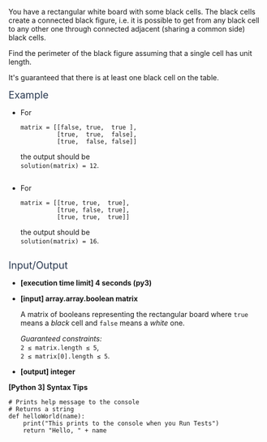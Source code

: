 <p>You have a rectangular white board with some black cells. The black cells create a connected black figure, i.e. it is possible to get from any black cell to any other one through connected adjacent (sharing a common side) black cells.</p>
<p>Find the perimeter of the black figure assuming that a single cell has unit length.</p>
<p>It's guaranteed that there is at least one black cell on the table.</p>
<p><span class="markdown--header" style="color:#2b3b52;font-size:1.4em">Example</span></p>
<ul>
<li>
<p>For</p>
<pre><code>matrix = [[false, true,  true ],
          [true,  true,  false],
          [true,  false, false]]
</code></pre>
<p>the output should be<br />
<code>solution(matrix) = 12</code>.</p>
<p><img src="https://codesignal.s3.amazonaws.com/tasks/polygonPerimeter/img/example1.png?_tm=1624663868339" alt /></p>
</li>
<li>
<p>For</p>
<pre><code>matrix = [[true, true,  true],
          [true, false, true],
          [true, true,  true]]
</code></pre>
<p>the output should be<br />
<code>solution(matrix) = 16</code>.</p>
<p><img src="https://codesignal.s3.amazonaws.com/tasks/polygonPerimeter/img/example2.png?_tm=1624663868623" alt /></p>
</li>
</ul>
<p><span class="markdown--header" style="color:#2b3b52;font-size:1.4em">Input/Output</span></p>
<ul>
<li>
<p><strong>[execution time limit] 4 seconds (py3)</strong></p>
</li>
<li>
<p><strong>[input] array.array.boolean matrix</strong></p>
<p>A matrix of booleans representing the rectangular board where <code>true</code> means a <em>black</em> cell and <code>false</code> means a <em>white</em> one.</p>
<p><em>Guaranteed constraints:</em><br />
<code>2 ≤ matrix.length ≤ 5</code>,<br />
<code>2 ≤ matrix[0].length ≤ 5</code>.</p>
</li>
<li>
<p><strong>[output] integer</strong></p>
</li>
</ul>
<p><strong>[Python 3] Syntax Tips</strong></p>
<pre><code class="language-python"><span class="hljs-comment"># Prints help message to the console</span>
<span class="hljs-comment"># Returns a string</span>
<span class="hljs-keyword">def</span> <span class="hljs-title function_">helloWorld</span>(<span class="hljs-params">name</span>):
    <span class="hljs-built_in">print</span>(<span class="hljs-string">"This prints to the console when you Run Tests"</span>)
    <span class="hljs-keyword">return</span> <span class="hljs-string">"Hello, "</span> + name

</code></pre>
